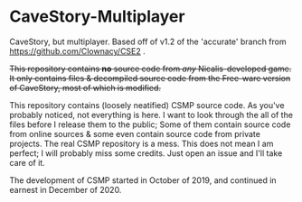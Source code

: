 # CaveStory-Multiplayer
CaveStory, but multiplayer. Based off of v1.2 of the 'accurate' branch from https://github.com/Clownacy/CSE2 .

~~This repository contains **no** source code from *any* Nicalis-developed game. It only contains files & decompiled source code from the Free-ware version of CaveStory, most of which is modified.~~

This repository contains (loosely neatified) CSMP source code. As you've probably noticed, not everything is here.
I want to look through the all of the files before I release them to the public; Some of them contain source code from online sources & some even contain source code from private projects. The real CSMP repository is a mess.
This does not mean I am perfect; I will probably miss some credits. Just open an issue and I'll take care of it.

The development of CSMP started in October of 2019, and continued in earnest in December of 2020.
